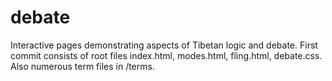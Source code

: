 # debate
Interactive pages demonstrating aspects of Tibetan logic and debate.
First commit consists of root files index.html, modes.html, fling.html, debate.css. Also numerous term files in /terms.
